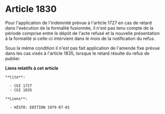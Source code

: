# Article 1830

Pour l'application de l'indemnité prévue à l'article 1727 en cas de retard dans l'exécution de la formalité fusionnée, il
n'est pas tenu compte de la période comprise entre le dépôt de l'acte refusé et la nouvelle présentation à la formalité si
celle-ci intervient dans le mois de la notification du refus.

Sous la même condition il n'est pas fait application de l'amende fixe prévue dans les cas visés à l'article 1835, lorsque le
retard résulte du refus de publier.

**Liens relatifs à cet article**

	**Cite**:

	  - CGI 1727
	  - CGI 1835

	**Liens**:

	  - HISTO: EDITION 1979-07-01
